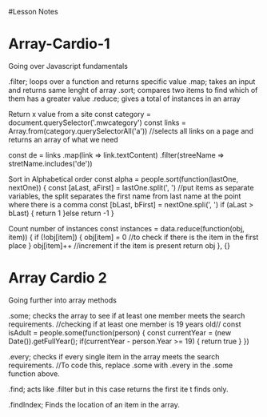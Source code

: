 #Lesson Notes

# Array-Cardio-1
Going over Javascript fundamentals

.filter; loops over a function and returns specific value
.map; takes an input and returns same lenght of array
.sort; compares two items to find which of them has a greater value
.reduce; gives a total of instances in an array

Return x value from a site
const category = document.querySelector('.mwcategory')
const links = Array.from(category.querySelectorAll('a')) //selects all links on a page and returns an array of what we need

const de = links
            .map(link => link.textContent)
            .filter(streeName => stretName.includes('de'))
            

Sort in Alphabetical order
const alpha = people.sort(function(lastOne, nextOne)) {
const [aLast, aFirst] = lastOne.split(', ') //put items as separate variables, the split separates the first name from last name at the point where there is a comma 
const [bLast, bFirst] = nextOne.spli(', ')
if (aLast > bLast) {
return 1
}else return -1
}

Count number of instances
const instances = data.reduce(function(obj, item)) {
if (!obj[item]) {
obj[item] = 0      //to check if there is the item in the first place
}
obj[item]++        //increment if the item is present
return obj
}, {}

# Array Cardio 2
Going further into array methods

.some; checks the array to see if at least one member meets the search requirements.
//checking if at least one member is 19 years old//
const isAdult = people.some(function(person) {
const currentYear = (new Date()).getFullYear();
if(currentYear - person.Year >= 19) {
return true
}
})

.every; checks if every single item in the array meets the search requirements.
//To code this, replace .some with .every in the .some function above.

.find; acts like .filter but in this case returns the first ite t finds only.

.findIndex; Finds the location of an item in the array.
